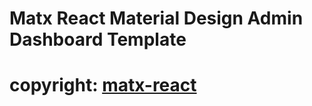# Matx React Material Design Admin Dashboard Template


# copyright: [matx-react](https://github.com/uilibrary/matx-react)
